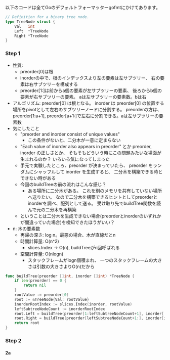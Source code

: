 以下のコードは全てGoのデフォルトフォーマッターgofmtにかけてあります。

```Go
// Definition for a binary tree node.
type TreeNode struct {
	Val   int
	Left  *TreeNode
	Right *TreeNode
}
```

### Step 1
- 性質:
    - preorder[0]は根
    - inorderの中で、根のインデックスより左の要素は左サブツリー、
    右の要素は右サブツリーを構成する
    - preorder[1:]は前からa個の要素が左サブツリーの要素、
    後ろからb個の要素が右サブツリーの要素。
    aは左サブツリーの要素数。bは右
- アルゴリズム: preorder[0] は根となる。
inorder は preorder[0] の位置する場所をpivotとして左右のサブツリーノードに分割する。
preorderの方は、preorder[1:a+1], preorder[a+1:]で左右に分割できる。aは左サブツリーの要素数
- 気にしたこと
    - "preorder and inorder consist of unique values"
        - この条件がないと、二分木が一意に定まらない
    - "Each value of inorder also appears in preorder"
    とか preorder, inorder の正しさとか、
    そもそもどういう時にこの問題みたいな場面が生まれるのか？
    いろいろ気になってしまった
    - 手元で実験したところ、preorder が決まっていたら、
    preorder をランダムにシャッフルして inorder を生成すると、
    二分木を構築できる時とできない時がある
    - 今回のbuildTreeの前の流れはこんな感じ？
        - ある場所に二分木がある。
        これを別のメモリを共有していない場所へ送りたい。
        なので二分木を構築できるヒントとしてpreorderとinorderを調べ、配列として送る。
        受け取り先でbuildTree関数を読んで元の二分木を再構築
    - ということは二分木を生成できない場合(preorderとinorderのいずれかが間違っていた場合)を検知できたほうがいい？
- n: 木の要素数
    - 再帰の深さ: log n。最悪の場合、木が直線だとn
    - 時間計算量: O(n^2)
        - slices.Index -> O(n), buildTreeがn回呼ばれる
    - 空間計算量: O(nlogn)
        - スタックフレームがlogn個積まれ、
        一つのスタックフレームの大きさは引数の大きさよりO(n)だから

```Go
func buildTree(preorder []int, inorder []int) *TreeNode {
	if len(preorder) == 0 {
		return nil
	}
	rootValue := preorder[0]
	root := &TreeNode{Val: rootValue}
	inorderRootIndex := slices.Index(inorder, rootValue)
	leftSubtreeNodeCount := inorderRootIndex
	root.Left = buildTree(preorder[1:leftSubtreeNodeCount+1], inorder[:inorderRootIndex])
	root.Right = buildTree(preorder[leftSubtreeNodeCount+1:], inorder[inorderRootIndex+1:])
	return root
}
```

### Step 2
#### 2a
